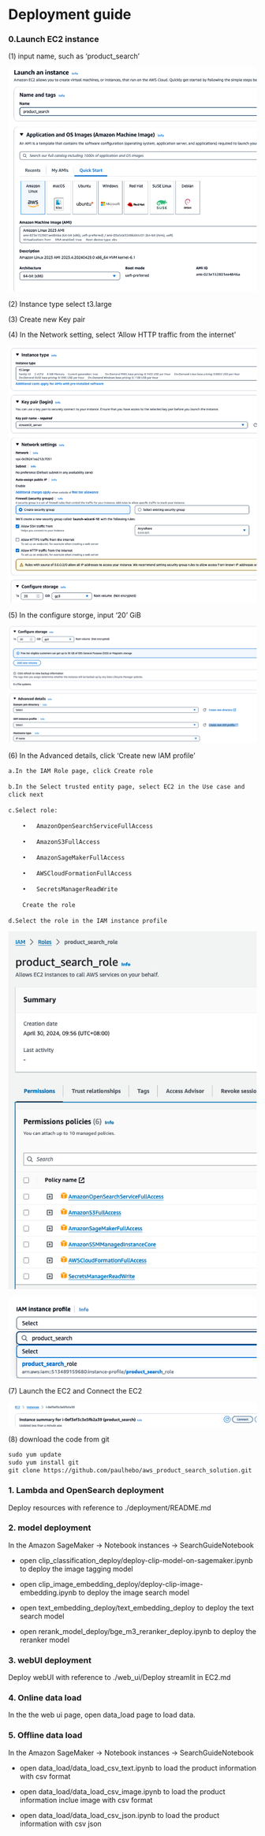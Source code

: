 # Deployment guide

### 0.Launch EC2 instance

(1)	input name, such as ‘product_search’

![EC2](/images/ec2-1.png)

(2)	Instance type select t3.large

(3)	Create new Key pair

(4)	In the Network setting, select ‘Allow HTTP traffic from the internet’

![EC2](/images/ec2-2.png)

(5)	In the configure storge, input ‘20’ GiB

![EC2](/images/ec2-3.png)

(6)	In the Advanced details, click ‘Create new IAM profile’

    a.In the IAM Role page, click Create role
    
    b.In the Select trusted entity page, select EC2 in the Use case and click next
    
    c.Select role:
    
        •	AmazonOpenSearchServiceFullAccess
        
        •	AmazonS3FullAccess
        
        •	AmazonSageMakerFullAccess
        
        •	AWSCloudFormationFullAccess
        
        •	SecretsManagerReadWrite
        
        Create the role
        
    d.Select the role in the IAM instance profile
    
![EC2](/images/ec2-6.png)

![EC2](/images/ec2-7.png)
    
(7)	Launch the EC2 and Connect the EC2

![EC2](/images/ec2-8.png)

(8) download the code from git

```
sudo yum update
sudo yum install git
git clone https://github.com/paulhebo/aws_product_search_solution.git
```



### 1. Lambda and OpenSearch deployment

Deploy resources with reference to ./deployment/README.md




### 2. model deployment

In the Amazon SageMaker -> Notebook instances -> SearchGuideNotebook

* open clip_classification_deploy/deploy-clip-model-on-sagemaker.ipynb to deploy the image tagging model

* open clip_image_embedding_deploy/deploy-clip-image-embedding.ipynb to deploy the image search model

* open text_embedding_deploy/text_embedding_deploy to deploy the text search model

* open rerank_model_deploy/bge_m3_reranker_deploy.ipynb to deploy the reranker model




### 3. webUI deployment


Deploy webUI with reference to ./web_ui/Deploy streamlit in EC2.md




### 4. Online data load

In the the web ui page, open data_load page to load data. 




### 5. Offline data load

In the Amazon SageMaker -> Notebook instances -> SearchGuideNotebook

* open data_load/data_load_csv_text.ipynb to load the product information with csv format

* open data_load/data_load_csv_image.ipynb to load the product information inclue image with csv format

* open data_load/data_load_csv_json.ipynb to load the product information with csv json
